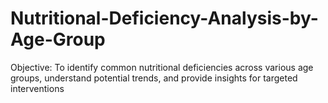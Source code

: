 # Nutritional-Deficiency-Analysis-by-Age-Group
Objective: To identify common nutritional deficiencies across various age groups, understand potential trends, and provide insights for targeted interventions
